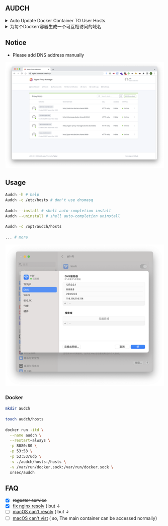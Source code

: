 ## AUDCH

<details>
  <summary>Auto Update Docker Container TO User Hosts.</summary>
    <p>Suppose your company uses docker as the development environment, and suddenly one day the server breaks down, the server needs to be migrated, and the IP address needs to be reconfigured again.</p>
    <p></p>
    <p>But I believe that if you are smart, you will definitely use docker-compose to configure an IP address for each container, but can you guarantee that you can remember this IP address every time?</p>
    <p></p>
    <p>If you plan to use adminer to query mysql data, are you going to create a new container in the existing docker-compose to achieve the purpose of query? Or use docker run --link mysql=mysql ?</p>
    <p></p>
    <p>No no no, it's too cumbersome, you only need 30S to do it once and for all.</p>
    <p></p>
    <p>Audch is a docker tool, smaller and simpler than coredns. It will be automatically added to the dns system when creating a container, and will be automatically deleted when deleting a container. The alias configuration method is simpler, that is, container name + .docker.shared.audch , and will automatically connect containers on different network segments, such as containers created by docker-compose, to the bridge network, so that all containers are on the same network segment and can access each other.</p>
    <p></p>
    <p>A series of operations avoid port forwarding problems, which are safer and less troublesome.</p>
    <p></p>
    <p>tips: Since macOS has some difficult-to-operate problems, macOS users are not recommended to modify the dns according to the operation, because even if the dns is modified, it cannot be called, because macOS involves the mdns problem, and even if the mdns is solved, the docker container does not allow the host to directly Access can only be connected by port forwarding. It can be solved by other methods, but it is not necessary</p>
</details>

<details>
  <summary>为每个Dockerr容器生成一个可互相访问的域名</summary>
    <p>假设你们公司使用 docker 作为开发环境，突然有一天服务器坏了，需要迁移服务器，又需要重新配置一遍IP地址。</p>
    <p></p>
    <p>但是相信聪明的你肯定会使用 docker-compose 为每个容器配置一个IP地址，但是你能保证你每次都能记住这个IP地址吗？</p>
    <p></p>
    <p>如果你准备使用adminer 查询mysql数据，难道你准备在已有的docker-compose 中新建一个容器来达到查询的目的吗？或者是使用 docker run --link mysql=mysql ? </p>
    <p></p>
    <p>不不不，太繁琐了，你只需30S就能一劳永逸。</p>
    <p></p>
    <p>audch 属于docker 小工具，比 coredns 更小，更简单，创建容器的时候会自动添加到 dns 系统里面，删除容器的时候会自动删除，别名配置方法更加简单，就是 容器名+ .docker.shared. audch，并且还会自动把不同网段的容器，比如 docker-compose 创建的容器 连接到 bridge 网络，这样所有的容器都在同一网段，能够互相访问。</p>
    <p></p>
    <p>一系列操作，避免了端口转发问题，更安全，更省事，</p>
    <p></p>
    <p>tips： 由于macOS 具有一些难以操作的问题，所以不建议macOS用户根据操作修改dns，因为即使修改了dns也无法调用，因为macOS涉及到了mdns 问题，且就算mdns 解决了，docker 容器不允许宿主机直接访问，只能使用端口转发的方式连接，可以用其他方法解决，但是没必要</p>
</details>

## Notice

- Please add DNS address manually

[![nginx](/docs/images/nginx.png)](/docs/EXAMPLE.md)

## Usage

```bash
Audch -h # help
Audch -c /etc/hosts # don't use dnsmasq

Audch --install # shell auto-completion install
Audch --uninstall # shell auto-completion uninstall

Audch -c /opt/audch/hosts

... # more
```

![dns](/docs/images/dns2.png)

### Docker

```bash
mkdir audch

touch audch/hosts

docker run -itd \
  --name audch \
  --restart=always \
  -p 8080:80 \
  -p 53:53 \
  -p 53:53/udp \
  -v ./audch/hosts:/hosts \
  -v /var/run/docker.sock:/var/run/docker.sock \
  xrsec/audch
```

## FAQ

- [x] ~~regester service~~
- [x] [fix nginx resolv](https://github.com/XRSec/AUDCH/issues/1) ( but ↓
- [ ] [macOS can't resolv](https://stackoverflow.com/questions/76022499/the-dns-server-developed-by-golang-cannot-be-resolved) ( but ↓
- [ ] [macOS can't vist](https://github.com/docker/for-mac/issues/2670) ( so, The main container can be accessed normally）
